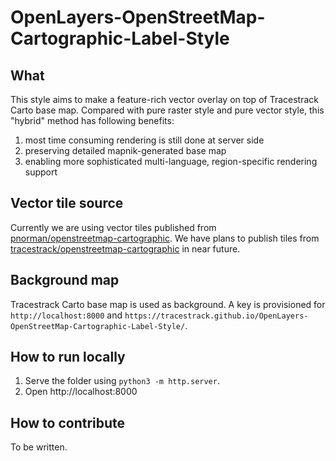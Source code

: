 # OpenLayers-OpenStreetMap-Cartographic-Label-Style


## What

This style aims to make a feature-rich vector overlay on top of Tracestrack Carto
base map. Compared with pure raster style and pure vector style, this "hybrid"
method has following benefits:

1. most time consuming rendering is still done at server side
2. preserving detailed mapnik-generated base map
2. enabling more sophisticated multi-language, region-specific rendering support

## Vector tile source

Currently we are using vector tiles published from
[pnorman/openstreetmap-cartographic](https://github.com/pnorman/openstreetmap-cartographic). We
have plans to publish tiles from
[tracestrack/openstreetmap-cartographic](https://github.com/tracestrack/openstreetmap-cartographic)
in near future.

## Background map

Tracestrack Carto base map is used as background. A key is provisioned for
`http://localhost:8000` and
`https://tracestrack.github.io/OpenLayers-OpenStreetMap-Cartographic-Label-Style/`.

## How to run locally

1. Serve the folder using `python3 -m http.server`.
2. Open http://localhost:8000

## How to contribute

To be written.
